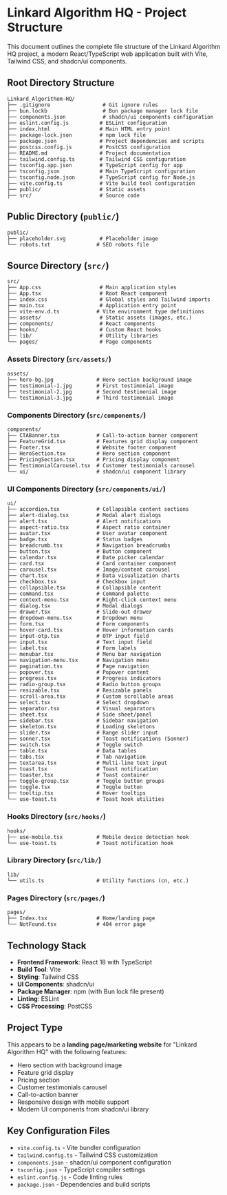 # Linkard Algorithm HQ - Project Structure

This document outlines the complete file structure of the Linkard Algorithm HQ project, a modern React/TypeScript web application built with Vite, Tailwind CSS, and shadcn/ui components.

## Root Directory Structure

```
Linkard_Algorithem-HQ/
├── .gitignore                 # Git ignore rules
├── bun.lockb                  # Bun package manager lock file
├── components.json            # shadcn/ui components configuration
├── eslint.config.js          # ESLint configuration
├── index.html                # Main HTML entry point
├── package-lock.json         # npm lock file
├── package.json              # Project dependencies and scripts
├── postcss.config.js         # PostCSS configuration
├── README.md                 # Project documentation
├── tailwind.config.ts        # Tailwind CSS configuration
├── tsconfig.app.json         # TypeScript config for app
├── tsconfig.json             # Main TypeScript configuration
├── tsconfig.node.json        # TypeScript config for Node.js
├── vite.config.ts            # Vite build tool configuration
├── public/                   # Static assets
├── src/                      # Source code
```

## Public Directory (`public/`)

```
public/
├── placeholder.svg           # Placeholder image
└── robots.txt               # SEO robots file
```

## Source Directory (`src/`)

```
src/
├── App.css                   # Main application styles
├── App.tsx                   # Root React component
├── index.css                 # Global styles and Tailwind imports
├── main.tsx                  # Application entry point
├── vite-env.d.ts            # Vite environment type definitions
├── assets/                   # Static assets (images, etc.)
├── components/               # React components
├── hooks/                    # Custom React hooks
├── lib/                      # Utility libraries
└── pages/                    # Page components
```

### Assets Directory (`src/assets/`)

```
assets/
├── hero-bg.jpg              # Hero section background image
├── testimonial-1.jpg        # First testimonial image
├── testimonial-2.jpg        # Second testimonial image
└── testimonial-3.jpg        # Third testimonial image
```

### Components Directory (`src/components/`)

```
components/
├── CTABanner.tsx            # Call-to-action banner component
├── FeatureGrid.tsx          # Features grid display component
├── Footer.tsx               # Website footer component
├── HeroSection.tsx          # Hero section component
├── PricingSection.tsx       # Pricing display component
├── TestimonialCarousel.tsx  # Customer testimonials carousel
└── ui/                      # shadcn/ui component library
```

### UI Components Directory (`src/components/ui/`)

```
ui/
├── accordion.tsx            # Collapsible content sections
├── alert-dialog.tsx         # Modal alert dialogs
├── alert.tsx                # Alert notifications
├── aspect-ratio.tsx         # Aspect ratio container
├── avatar.tsx               # User avatar component
├── badge.tsx                # Status badges
├── breadcrumb.tsx           # Navigation breadcrumbs
├── button.tsx               # Button component
├── calendar.tsx             # Date picker calendar
├── card.tsx                 # Card container component
├── carousel.tsx             # Image/content carousel
├── chart.tsx                # Data visualization charts
├── checkbox.tsx             # Checkbox input
├── collapsible.tsx          # Collapsible content
├── command.tsx              # Command palette
├── context-menu.tsx         # Right-click context menu
├── dialog.tsx               # Modal dialogs
├── drawer.tsx               # Slide-out drawer
├── dropdown-menu.tsx        # Dropdown menu
├── form.tsx                 # Form components
├── hover-card.tsx           # Hover information cards
├── input-otp.tsx            # OTP input field
├── input.tsx                # Text input field
├── label.tsx                # Form labels
├── menubar.tsx              # Menu bar navigation
├── navigation-menu.tsx      # Navigation menu
├── pagination.tsx           # Page navigation
├── popover.tsx              # Popover content
├── progress.tsx             # Progress indicators
├── radio-group.tsx          # Radio button groups
├── resizable.tsx            # Resizable panels
├── scroll-area.tsx          # Custom scrollable areas
├── select.tsx               # Select dropdown
├── separator.tsx            # Visual separators
├── sheet.tsx                # Side sheet/panel
├── sidebar.tsx              # Sidebar navigation
├── skeleton.tsx             # Loading skeletons
├── slider.tsx               # Range slider input
├── sonner.tsx               # Toast notifications (Sonner)
├── switch.tsx               # Toggle switch
├── table.tsx                # Data tables
├── tabs.tsx                 # Tab navigation
├── textarea.tsx             # Multi-line text input
├── toast.tsx                # Toast notification
├── toaster.tsx              # Toast container
├── toggle-group.tsx         # Toggle button groups
├── toggle.tsx               # Toggle button
├── tooltip.tsx              # Hover tooltips
└── use-toast.ts             # Toast hook utilities
```

### Hooks Directory (`src/hooks/`)

```
hooks/
├── use-mobile.tsx           # Mobile device detection hook
└── use-toast.ts             # Toast notification hook
```

### Library Directory (`src/lib/`)

```
lib/
└── utils.ts                 # Utility functions (cn, etc.)
```

### Pages Directory (`src/pages/`)

```
pages/
├── Index.tsx                # Home/landing page
└── NotFound.tsx             # 404 error page
```

## Technology Stack

- **Frontend Framework**: React 18 with TypeScript
- **Build Tool**: Vite
- **Styling**: Tailwind CSS
- **UI Components**: shadcn/ui
- **Package Manager**: npm (with Bun lock file present)
- **Linting**: ESLint
- **CSS Processing**: PostCSS

## Project Type

This appears to be a **landing page/marketing website** for "Linkard Algorithm HQ" with the following features:
- Hero section with background image
- Feature grid display
- Pricing section
- Customer testimonials carousel
- Call-to-action banner
- Responsive design with mobile support
- Modern UI components from shadcn/ui library

## Key Configuration Files

- `vite.config.ts` - Vite bundler configuration
- `tailwind.config.ts` - Tailwind CSS customization
- `components.json` - shadcn/ui component configuration
- `tsconfig.json` - TypeScript compiler settings
- `eslint.config.js` - Code linting rules
- `package.json` - Dependencies and build scripts
